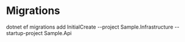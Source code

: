﻿# Migrations

dotnet ef migrations add InitialCreate --project Sample.Infrastructure --startup-project Sample.Api